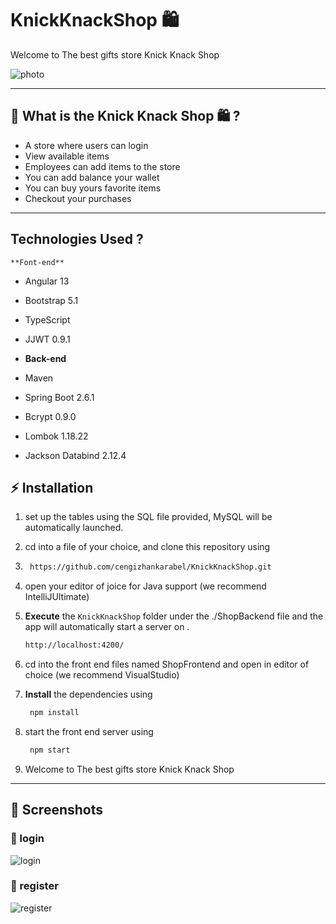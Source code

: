# KnickKnackShop 🛍️
Welcome to The best gifts store Knick Knack Shop


<!-- markdownlint-disable MD032 MD033-->
<!-- 
<p align="center">
    <img width="100%" src="https://imgur.com/a/4E9ZdbX" alt="Project Banner">

  <br>

</p> -->
![photo](https://user-images.githubusercontent.com/69279953/146618618-4c649daa-3111-4ed3-8b32-041645834044.png)



---

## 🤔 **What is the Knick Knack Shop 🛍️ ?**

* A store where users can login
* View available items
* Employees can add items to the store
* You can add balance your wallet
* You can buy yours favorite items
* Checkout your purchases

---


## **Technologies Used ?**

    **Font-end**
    
* Angular 13
* Bootstrap 5.1
* TypeScript
* JJWT 0.9.1
* 
    **Back-end**
    
* Maven
* Spring Boot 2.6.1
* Bcrypt 0.9.0
* Lombok 1.18.22
* Jackson Databind 2.12.4

## ⚡ **Installation**

1. set up the tables using the SQL file provided, MySQL will be automatically launched. 
2. cd into a file of your choice, and clone this repository using
3.  ```bash
     https://github.com/cengizhankarabel/KnickKnackShop.git
    ```
3. open your editor of joice for Java support (we recommend IntelliJUltimate) 
4.  **Execute** the `KnickKnackShop` folder  under the ./ShopBackend file and the app will automatically start a server on .

    ```bash
    http://localhost:4200/
    ```
5. cd into the front end files named ShopFrontend and open in editor of choice (we recommend VisualStudio)
6. **Install** the dependencies using 

    ```bash
     npm install
    ```
7. start the front end server using

    ```bash
     npm start
    ```
    
 8. Welcome to The best gifts store Knick Knack Shop

---

## 📸 **Screenshots**


### 🔻 login
![login](https://user-images.githubusercontent.com/69279953/146619066-6b8a23de-528d-42cb-8d10-8ba9bced0ac4.png)

### 🔻 register
  ![register](https://user-images.githubusercontent.com/69279953/146619069-3fbf1291-48cc-4adf-8636-a549a793c8f0.png)
